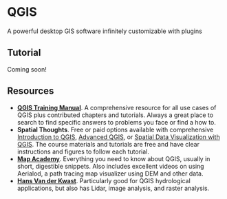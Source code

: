 # QGIS
A powerful desktop GIS software infinitely customizable with plugins

## Tutorial
Coming soon!

## Resources
- **[QGIS Training Manual](https://docs.qgis.org/3.34/en/docs/training_manual/index.html)**. A comprehensive resource for all use cases of QGIS plus contributed chapters and tutorials. Always a great place to search to find specific answers to problems you face or find a how to.
- **Spatial Thoughts**. Free or paid options available with comprehensive [Introduction to QGIS](https://courses.spatialthoughts.com/introduction-to-qgis.html), [Advanced QGIS](https://courses.spatialthoughts.com/advanced-qgis.html), or [Spatial Data Visualization with QGIS](https://courses.spatialthoughts.com/spatial-data-viz.html). The course materials and tutorials are free and have clear instructions and figures to follow each tutorial. 
- **[Map Academy](https://www.youtube.com/@automaticknowledge)**. Everything you need to know about QGIS, usually in short, digestible snippets. Also includes excellent videos on using Aerialod, a path tracing map visualizer using DEM and other data.
- **[Hans Van der Kwast](https://www.youtube.com/@HansvanderKwast)**. Particularly good for QGIS hydrological applications, but also has Lidar, image analysis, and raster analysis.


<!-- 

See the QGIS folder for project ideas. Also the PYQGIS scripts file 

QGIS tutorial could be about processing SAR data, also the SAR tutorial from Quisheng

Tutorial on SAR and QGIS for veg change: https://asf.alaska.edu/how-to/data-recipes/change-detection-using-sar-data-in-qgis/. Not that great but could have some processing ideas

Burdgis has a video that goes from gee to geemap to qgis: https://www.youtube.com/watch?v=aVunoYXSJtg

Look for SAR or Synthetic aperture radar tutorials in medium: 

SAR flood mapping: https://medium.com/@thukupeter487/flood-mapping-on-google-earth-engine-using-sentinel-1-sar-grd-bde8085eedd0
but it's in GEE

see the EEFA book
-->
